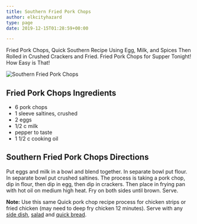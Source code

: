 ```yaml
---
title: Southern Fried Pork Chops
author: elkcityhazard
type: page
date: 2019-12-15T01:28:59+00:00

---
```

Fried Pork Chops, Quick Southern Recipe Using Egg, Milk, and Spices Then Rolled in Crushed Crackers and Fried. Fried Pork Chops for Supper Tonight! How Easy is That!

![Southern Fried Pork Chops][1] 

## Fried Pork Chops Ingredients

  * 6 pork chops
  * 1 sleeve saltines, crushed
  * 2 eggs
  * 1/2 c milk
  * pepper to taste
  * 1 1/2 c cooking oil

## Southern Fried Pork Chops Directions

Put eggs and milk in a bowl and blend together. In separate bowl put flour. In separate bowl put crushed saltines. The process is taking a pork chop, dip in flour, then dip in egg, then dip in crackers. Then place in frying pan with hot oil on medium high heat. Fry on both sides until brown. Serve.

**Note:** Use this same Quick pork chop recipe process for chicken strips or fried chicken (may need to deep fry chicken 12 minutes). Serve with any [side dish][2], [salad][3] and [quick bread][4].

 [1]: http://www.quick-e-recipes.com/sitebuildercontent/sitebuilderpictures/IMG_1170_1024.jpg
 [2]: /wordpress/institutional-recipes-for-200/easy-side-dishes/
 [3]: /wordpress/vegetables-and-salad-recipes/
 [4]: /wordpress/easy-bread-recipes/easy-homemade-bread/